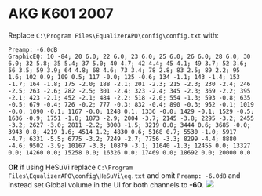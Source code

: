 # AKG K601 2007
Replace `C:\Program Files\EqualizerAPO\config\config.txt` with:
```
Preamp: -6.0dB
GraphicEQ: 10 -84; 20 6.0; 22 6.0; 23 6.0; 25 6.0; 26 6.0; 28 6.0; 30 6.0; 32 5.8; 35 5.4; 37 5.0; 40 4.7; 42 4.4; 45 4.1; 49 3.7; 52 3.6; 56 3.5; 59 3.9; 64 4.8; 68 4.6; 73 3.4; 78 2.8; 83 2.5; 89 2.2; 95 1.6; 102 0.9; 109 0.5; 117 -0.0; 125 -0.6; 134 -1.1; 143 -1.4; 153 -1.7; 164 -1.8; 175 -2.0; 188 -2.1; 201 -2.3; 215 -2.3; 230 -2.4; 246 -2.5; 263 -2.6; 282 -2.5; 301 -2.4; 323 -2.4; 345 -2.3; 369 -2.2; 395 -2.1; 423 -2.1; 452 -2.1; 484 -2.2; 518 -2.0; 554 -1.3; 593 -0.8; 635 -0.5; 679 -0.4; 726 -0.2; 777 -0.3; 832 -0.4; 890 -0.3; 952 -0.1; 1019 -0.0; 1090 -0.1; 1167 -0.0; 1248 0.1; 1336 -0.0; 1429 -0.1; 1529 -0.5; 1636 -0.9; 1751 -1.8; 1873 -2.9; 2004 -3.7; 2145 -3.8; 2295 -3.2; 2455 -3.2; 2627 -3.0; 2811 -2.2; 3008 -1.5; 3219 0.0; 3444 0.6; 3685 -0.0; 3943 0.8; 4219 1.6; 4514 1.2; 4830 0.6; 5168 0.7; 5530 -1.0; 5917 -4.7; 6331 -5.5; 6775 -3.2; 7249 -2.7; 7756 -3.3; 8299 -4.4; 8880 -4.6; 9502 -3.9; 10167 -3.3; 10879 -3.1; 11640 -1.3; 12455 0.0; 13327 0.0; 14260 0.0; 15258 0.0; 16326 0.0; 17469 0.0; 18692 0.0; 20000 0.0
```
**OR** if using HeSuVi replace `C:\Program Files\EqualizerAPO\config\HeSuVi\eq.txt` and omit `Preamp: -6.0dB` and instead set Global volume in the UI for both channels to **-60**.
![](https://raw.githubusercontent.com/jaakkopasanen/AutoEq/master/results/Innerfidelity%202017/innerfidelity/onear/AKG%20K601%202007/AKG%20K601%202007.png)